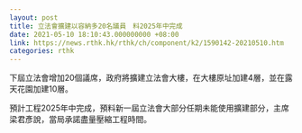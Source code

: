 ```yaml
---
layout: post
title: 立法會擴建以容納多20名議員　料2025年中完成
date: 2021-05-10 18:10:43.000000000 +08:00
link: https://news.rthk.hk/rthk/ch/component/k2/1590142-20210510.htm
categories: rthk
---
```


下屆立法會增加20個議席，政府將擴建立法會大樓，在大樓原址加建4層，並在露天花園加建10層。

預計工程2025年中完成，預料新一屆立法會大部分任期未能使用擴建部分，主席梁君彥說，當局承諾盡量壓縮工程時間。
